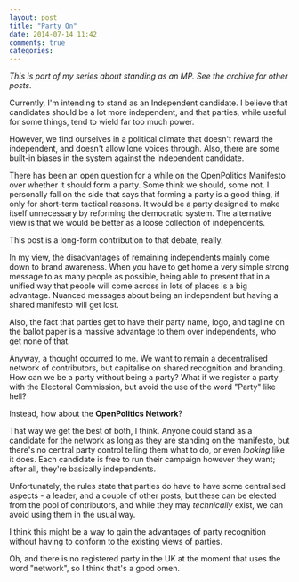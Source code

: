 ```yaml
---
layout: post
title: "Party On"
date: 2014-07-14 11:42
comments: true
categories:
---
```

*This is part of my series about standing as an MP. See the archive for other posts.*

Currently, I'm intending to stand as an Independent candidate. I believe that candidates should be a lot more independent, and that parties, while useful for some things, tend to wield far too much power.

However, we find ourselves in a political climate that doesn't reward the independent, and doesn't allow lone voices through. Also, there are some built-in biases in the system against the independent candidate.

There has been an open question for a while on the OpenPolitics Manifesto over whether it should form a party. Some think we should, some not. I personally fall on the side that says that forming a party is a good thing, if only for short-term tactical reasons. It would be a party designed to make itself unnecessary by reforming the democratic system. The alternative view is that we would be better as a loose collection of independents.

This post is a long-form contribution to that debate, really.

In my view, the disadvantages of remaining independents mainly come down to brand awareness. When you have to get home a very simple strong message to as many people as possible, being able to present that in a unified way that people will come across in lots of places is a big advantage. Nuanced messages about being an independent but having a shared manifesto will get lost.

Also, the fact that parties get to have their party name, logo, and tagline on the ballot paper is a massive advantage to them over independents, who get none of that.

Anyway, a thought occurred to me. We want to remain a decentralised network of contributors, but capitalise on shared recognition and branding. How can we be a party without being a party? What if we register a party with the Electoral Commission, but avoid the use of the word "Party" like hell?

Instead, how about the **OpenPolitics Network**?

That way we get the best of both, I think. Anyone could stand as a candidate for the network as long as they are standing on the manifesto, but there's no central party control telling them what to do, or even *looking* like it does. Each candidate is free to run their campaign however they want; after all, they're basically independents.

Unfortunately, the rules state that parties do have to have some centralised aspects - a leader, and a couple of other posts, but these can be elected from the pool of contributors, and while they may *technically* exist, we can avoid using them in the usual way.

I think this might be a way to gain the advantages of party recognition without having to conform to the existing views of parties.

Oh, and there is no registered party in the UK at the moment that uses the word "network", so I think that's a good omen.
